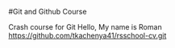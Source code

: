 #Git and Github Course

Crash course for Git
Hello, My name is Roman
https://github.com/tkachenya41/rsschool-cv.git
